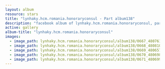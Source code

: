 ```yaml
---
layout: album
resource: stars
title: "lynhaky.hcm.romania.honoraryconsul - Part album138"
description: "facebook album of lynhaky.hcm.romania.honoraryconsul, part album138."
active: gallery
album-title: "lynhaky.hcm.romania.honoraryconsul"
images:
  - image_path: lynhaky.hcm.romania.honoraryconsul/album138/0667_480761212_1171631987654093_8657967955899981922_n.jpg
  - image_path: lynhaky.hcm.romania.honoraryconsul/album138/0668_480810721_1171631837654108_5825034939947298547_n.jpg
  - image_path: lynhaky.hcm.romania.honoraryconsul/album138/0669_480657980_1171632050987420_5299150844678851253_n.jpg
  - image_path: lynhaky.hcm.romania.honoraryconsul/album138/0670_480698456_1171632087654083_7297997685685762816_n.jpg
  - image_path: lynhaky.hcm.romania.honoraryconsul/album138/0671_480699831_1171625327654759_7826052139334541466_n.jpg
---
```

